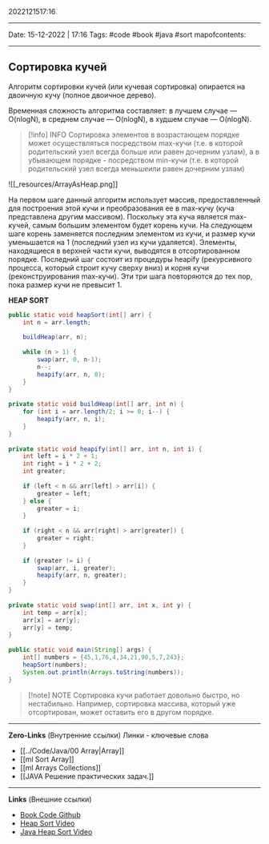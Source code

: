 2022121517:16
___
Date: 15-12-2022 | 17:16
Tags: #code #book #java #sort 
mapofcontents: 
___
## Сортировка кучей
Алгоритм сортировки кучей (или кучевая сортировка) опирается на двоичную кучу (полное двоичное дерево).

Временная сложность алгоритма составляет: в лучшем случае — O(nlogN), в среднем случае — O(nlogN), в худшем случае — O(nlogN).

> [!info] INFO
> Сортировка элементов в возрастающем порядке может осуществляться посредством max-кучи (т.е. в которой родительский узел всегда больше или равен дочерним узлам), а в убывающем порядке - посредством min-кучи (т.е. в которой родительский узел всегда меньшеили равен дочерним узлам)

![[_resources/ArrayAsHeap.png]]


На первом шаге данный алгоритм использует массив, предоставленный для построения этой кучи и преобразования ее в max-кучу (куча представлена другим массивом). Поскольку эта куча является max-кучей, самым большим элементом будет корень кучи. На следующем шаге корень заменяется последним элементом из кучи, и размер кучи уменьшается на 1 (последний узел из кучи удаляется). Элементы, находящиеся в верхней части кучи, выводятся в отсортированном порядке. Последний шаг состоит из процедуры heapify (рекурсивного процесса, который строит кучу сверху вниз) и корня кучи (реконструирования max-кучи). Эти три шага повторяются до тех пор, пока размер кучи не превысит 1.

**HEAP SORT**
```java
public static void heapSort(int[] arr) {  
    int n = arr.length;  
  
    buildHeap(arr, n);  
  
    while (n > 1) {  
        swap(arr, 0, n-1);  
        n--;  
        heapify(arr, n, 0);  
    }  
}  
  
private static void buildHeap(int[] arr, int n) {  
    for (int i = arr.length/2; i >= 0; i--) {  
        heapify(arr, n, i);  
    }  
}  
  
private static void heapify(int[] arr, int n, int i) {  
    int left = i * 2 + 1;  
    int right = i * 2 + 2;  
    int greater;  
  
    if (left < n && arr[left] > arr[i]) {  
        greater = left;  
    } else {  
        greater = i;  
    }  
  
    if (right < n && arr[right] > arr[greater]) {  
        greater = right;  
    }  
  
    if (greater != i) {  
        swap(arr, i, greater);  
        heapify(arr, n, greater);  
    }  
}  
  
private static void swap(int[] arr, int x, int y) {  
    int temp = arr[x];  
    arr[x] = arr[y];  
    arr[y] = temp;  
}  
  
public static void main(String[] args) {  
    int[] numbers = {45,1,76,4,34,21,90,5,7,243};  
    heapSort(numbers);  
    System.out.println(Arrays.toString(numbers));  
}
```


> [!note] NOTE
> Сортировка кучи работает довольно быстро, но нестабильно. Например, сортировка массива, который уже отсортирован, может оставить его в другом порядке.


-----
**Zero-Links**  (Внутренние ссылки) Линки - ключевые слова
- [[../Code/Java/00 Array|Array]]
- [[ml Sort Array]]
- [[ml Arrays Collections]]
- [[JAVA Решение практических задач.]]

------
**Links** (Внешние ссылки)
- [Book Code Github](https://github.com/PacktPublishing/Java-Coding-Problems/blob/master/Chapter05/P99_SortArray/src/modern/challenge/ArraySorts.java)
- [Heap Sort Video](https://www.youtube.com/watch?v=DU1uG5310x0)
- [Java Heap Sort Video](https://www.youtube.com/watch?v=92yCSMwsz88)
